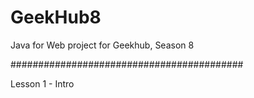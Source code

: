 # GeekHub8

Java for Web project for Geekhub, Season 8

##########################################

Lesson 1 - Intro
